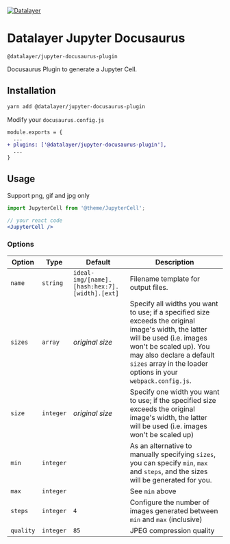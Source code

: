 [![Datalayer](https://datalayer.s3.us-east-1.amazonaws.com/datalayer-25.svg)](https://datalayer.io)

# Datalayer Jupyter Docusaurus

`@datalayer/jupyter-docusaurus-plugin`

Docusaurus Plugin to generate a Jupyter Cell.

## Installation

```sh
yarn add @datalayer/jupyter-docusaurus-plugin
```

Modify your `docusaurus.config.js`

```diff
module.exports = {
  ...
+ plugins: ['@datalayer/jupyter-docusaurus-plugin'],
  ...
}
```

## Usage

Support png, gif and jpg only

```jsx
import JupyterCell from '@theme/JupyterCell';

// your react code
<JupyterCell />
```

### Options

| Option | Type | Default | Description |
| --- | --- | --- | --- |
| `name` | `string` | `ideal-img/[name].[hash:hex:7].[width].[ext]` | Filename template for output files. |
| `sizes` | `array` | _original size_ | Specify all widths you want to use; if a specified size exceeds the original image's width, the latter will be used (i.e. images won't be scaled up). You may also declare a default `sizes` array in the loader options in your `webpack.config.js`. |
| `size` | `integer` | _original size_ | Specify one width you want to use; if the specified size exceeds the original image's width, the latter will be used (i.e. images won't be scaled up) |
| `min` | `integer` |  | As an alternative to manually specifying `sizes`, you can specify `min`, `max` and `steps`, and the sizes will be generated for you. |
| `max` | `integer` |  | See `min` above |
| `steps` | `integer` | `4` | Configure the number of images generated between `min` and `max` (inclusive) |
| `quality` | `integer` | `85` | JPEG compression quality |

